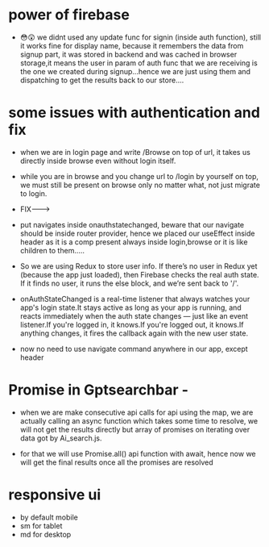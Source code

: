 
# power of firebase

- 😳😲 we didnt used any update func for signin (inside auth function), still it works fine for display name, because it remembers the data from signup part, it was stored in backend and was cached in browser storage,it means the user in param of auth func that we are receiving is the one we created during signup...hence we are just using them and dispatching to get the results back to our store....


# some issues with authentication and fix
- when we are in login page and write /Browse on top of url, it takes us directly inside browse even without login itself.
- while you are in browse and you change url to /login by yourself on top, we must still be present on browse only no matter what, not just migrate to login.


- FIX---> 
- put navigates inside onauthstatechanged, beware that our navigate should be inside router provider, hence we placed our useEffect inside header as it is a comp present always inside login,browse or it is like children to them.....

- So we are using Redux to store user info. If there’s no user in Redux yet (because the app just loaded), then Firebase checks the real auth state. If it finds no user, it runs the else block, and we’re sent back to '/'.

- onAuthStateChanged is a real-time listener that always watches your app's login state.It stays active as long as your app is running, and reacts immediately when the auth state changes — just like an event listener.If you're logged in, it knows.If you're logged out, it knows.If anything changes, it fires the callback again with the new user state.

- now no need to use navigate command anywhere in our app, except header



# Promise in Gptsearchbar -

- when we are make consecutive api calls for api using the map, we are actually calling an async function which takes some time to resolve, we will not get the results directly but array of promises on iterating over data got by Ai_search.js.

- for that we will use Promise.all() api function with await, hence now we will get the final results once all the promises are resolved



# responsive ui
- by default mobile
- sm for tablet
- md for desktop